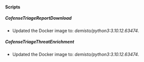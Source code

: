 
#### Scripts
##### CofenseTriageReportDownload
- Updated the Docker image to: *demisto/python3:3.10.12.63474*.
##### CofenseTriageThreatEnrichment
- Updated the Docker image to: *demisto/python3:3.10.12.63474*.